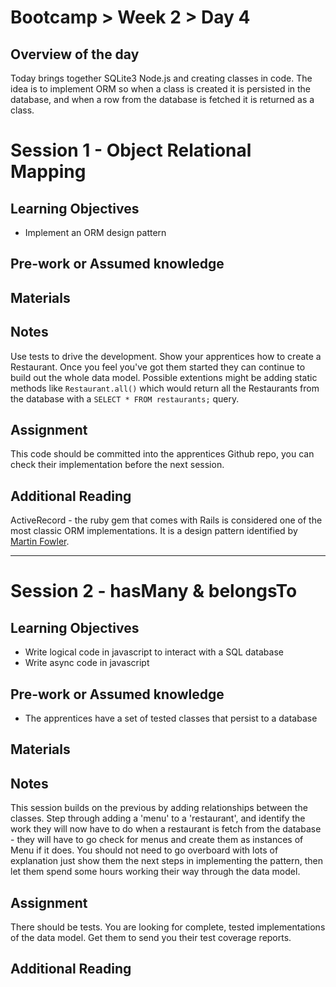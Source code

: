 # Bootcamp > Week 2 > Day 4

## Overview of the day

Today brings together SQLite3 Node.js and creating classes in code. The idea is to implement ORM so when a class is created it is persisted in the database, and when a row from the database is fetched it is returned as a class.

# Session 1 - Object Relational Mapping

## Learning Objectives

* Implement an ORM design pattern

## Pre-work or Assumed knowledge

## Materials

## Notes

Use tests to drive the development. Show your apprentices how to create a Restaurant. Once you feel you've got them started they can continue to build out the whole data model. Possible extentions might be adding static methods like `Restaurant.all()` which would return all the Restaurants from the database with a `SELECT * FROM restaurants;` query.

## Assignment

This code should be committed into the apprentices Github repo, you can check their implementation before the next session.

## Additional Reading

ActiveRecord - the ruby gem that comes with Rails is considered one of the most classic ORM implementations. It is a design pattern identified by [Martin Fowler](https://en.wikipedia.org/wiki/Active_record_pattern).

<hr/>

# Session 2 - hasMany & belongsTo

## Learning Objectives

* Write logical code in javascript to interact with a SQL database
* Write async code in javascript

## Pre-work or Assumed knowledge

* The apprentices have a set of tested classes that persist to a database

## Materials

## Notes

This session builds on the previous by adding relationships between the classes. Step through adding a 'menu' to a 'restaurant', and identify the work they will now have to do when a restaurant is fetch from the database - they will have to go check for menus and create them as instances of Menu if it does. You should not need to go overboard with lots of explanation just show them the next steps in implementing the pattern, then let them spend some hours working their way through the data model.

## Assignment

There should be tests. You are looking for complete, tested implementations of the data model. Get them to send you their test coverage reports.

## Additional Reading
